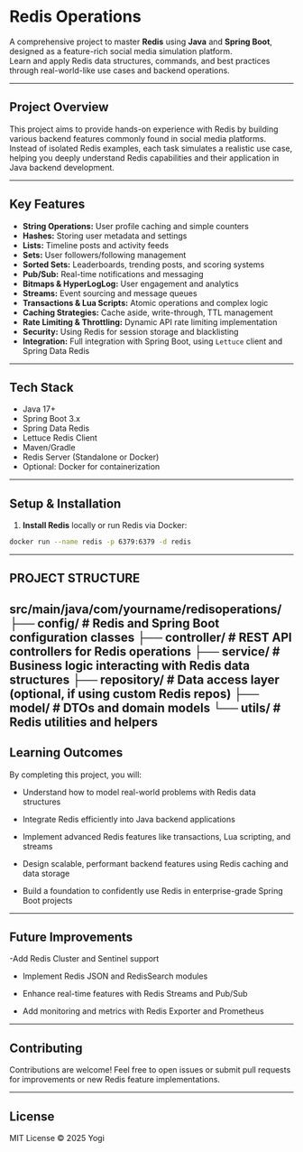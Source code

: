 # Redis Operations

A comprehensive project to master **Redis** using **Java** and **Spring Boot**, designed as a feature-rich social media simulation platform.  
Learn and apply Redis data structures, commands, and best practices through real-world-like use cases and backend operations.

---

## Project Overview

This project aims to provide hands-on experience with Redis by building various backend features commonly found in social media platforms. Instead of isolated Redis examples, each task simulates a realistic use case, helping you deeply understand Redis capabilities and their application in Java backend development.

---

## Key Features

- **String Operations:** User profile caching and simple counters
- **Hashes:** Storing user metadata and settings
- **Lists:** Timeline posts and activity feeds
- **Sets:** User followers/following management
- **Sorted Sets:** Leaderboards, trending posts, and scoring systems
- **Pub/Sub:** Real-time notifications and messaging
- **Bitmaps & HyperLogLog:** User engagement and analytics
- **Streams:** Event sourcing and message queues
- **Transactions & Lua Scripts:** Atomic operations and complex logic
- **Caching Strategies:** Cache aside, write-through, TTL management
- **Rate Limiting & Throttling:** Dynamic API rate limiting implementation
- **Security:** Using Redis for session storage and blacklisting
- **Integration:** Full integration with Spring Boot, using `Lettuce` client and Spring Data Redis

---

## Tech Stack

- Java 17+
- Spring Boot 3.x
- Spring Data Redis
- Lettuce Redis Client
- Maven/Gradle
- Redis Server (Standalone or Docker)
- Optional: Docker for containerization

---

## Setup & Installation

1. **Install Redis** locally or run Redis via Docker:

```bash
docker run --name redis -p 6379:6379 -d redis
```
---
## PROJECT STRUCTURE
src/main/java/com/yourname/redisoperations/
├── config/            # Redis and Spring Boot configuration classes
├── controller/        # REST API controllers for Redis operations
├── service/           # Business logic interacting with Redis data structures
├── repository/        # Data access layer (optional, if using custom Redis repos)
├── model/             # DTOs and domain models
└── utils/             # Redis utilities and helpers
---
## Learning Outcomes
By completing this project, you will:

- Understand how to model real-world problems with Redis data structures

- Integrate Redis efficiently into Java backend applications

- Implement advanced Redis features like transactions, Lua scripting, and streams

- Design scalable, performant backend features using Redis caching and data storage

- Build a foundation to confidently use Redis in enterprise-grade Spring Boot projects
---
## Future Improvements
-Add Redis Cluster and Sentinel support

- Implement Redis JSON and RedisSearch modules

- Enhance real-time features with Redis Streams and Pub/Sub

- Add monitoring and metrics with Redis Exporter and Prometheus
---
## Contributing
Contributions are welcome!
Feel free to open issues or submit pull requests for improvements or new Redis feature implementations.

---
## License
MIT License © 2025 Yogi